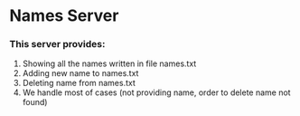 # Names Server

### This server provides:

1. Showing all the names written in file names.txt
2. Adding new name to names.txt
3. Deleting name from names.txt
4. We handle most of cases (not providing name, order to delete name not found)